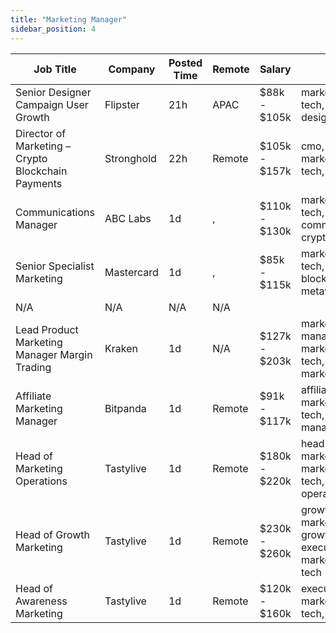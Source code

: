 ```yaml
---
title: "Marketing Manager"
sidebar_position: 4
---
```


| Job Title | Company | Posted Time | Remote | Salary | Tags | Apply Link |
|-----------|---------|-------------|--------|--------|------|------------|
| Senior Designer Campaign User Growth | Flipster | 21h | APAC | $88k - $105k | marketing, non tech, growth, design, senior | [Apply](https://web3.career/senior-designer-campaign-user-growth-flipster/108348) |
| Director of Marketing – Crypto Blockchain Payments | Stronghold | 22h | Remote | $105k - $157k | cmo, executive, marketing, non tech, blockchain | [Apply](https://web3.career/director-of-marketing-crypto-blockchain-payments-stronghold/108344) |
| Communications Manager | ABC Labs | 1d | , | $110k - $130k | marketing, non tech, pr, communications, crypto | [Apply](https://web3.career/communications-manager-abc-labs/106298) |
| Senior Specialist Marketing | Mastercard | 1d | , | $85k - $115k | marketing, non tech, senior, blockchain, metaverse | [Apply](https://web3.career/senior-specialist-marketing-mastercard/108332) |
| N/A | N/A | N/A | N/A |  |  | [Apply](https://web3.career/metana) |
| Lead Product Marketing Manager Margin Trading | Kraken | 1d | N/A | $127k - $203k | marketing manager, lead, marketing, non tech, product marketing | [Apply](https://web3.career/lead-product-marketing-manager-margin-trading-kraken/108305) |
| Affiliate Marketing Manager | Bitpanda | 1d | Remote | $91k - $117k | affiliate, marketing, non tech, marketing manager, crypto | [Apply](https://web3.career/affiliate-marketing-manager-bitpanda/103276) |
| Head of Marketing Operations | Tastylive | 1d | Remote | $180k - $220k | head of marketing, marketing, non tech, executive, operations | [Apply](https://web3.career/head-of-marketing-operations-tastylive/108293) |
| Head of Growth Marketing | Tastylive | 1d | Remote | $230k - $260k | growth marketing, growth, executive, marketing, non tech | [Apply](https://web3.career/head-of-growth-marketing-tastylive/108292) |
| Head of Awareness Marketing | Tastylive | 1d | Remote | $120k - $160k | executive, marketing, non tech, remote | [Apply](https://web3.career/head-of-awareness-marketing-tastylive/108291) |
